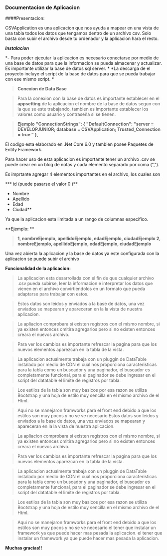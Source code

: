 ﻿### Documentacion de Aplicacion

####Presentacion:

CSVApplication es una aplicacion que nos ayuda a mapear en una vista de una tabla todos los datos que tengamos dentro de un archivo csv. Solo basta con subir el archivo desde tu ordenador y la aplicacion hara el resto. 

***Instalacion***

*- Para poder ejecutar la aplicacion es necesario conectarse por medio de una base de datos para que la informacion se pueda almacenar y actualizar. Es importante utilizar la base de datos sql server. *
*La descarga de el proyecto incluye el script de la base de datos para que se pueda trabajar con ese mismo script.
*
> **Conexion de Data Base**

> Para la conexion con la base de datos es importante establecer en el **appsetting** de la aplicacion el nombre de la base de datos segun con la que se este trabajando, tambien es importante  establecer los valores como usuario y contraseña si se tienen. 

> **Ejemplo**
> ****"ConnectionStrings": {
    "DefaultConnection": "server = DEVELOPJUNIOR; database = CSVApplication; Trusted_Connection = true "
  },****
  
  El codigo esta elaborado en .Net Core 6.0 y tambien posee Paquetes de Entity Framework. 

Para hacer uso de esta aplicacion es importante tener un archivo .csv se puede crear en un blog de notas
y cada elemento separarlo por coma (","). 

Es imprtante agregar 4 elementos importantes en el archivo, los cuales son 

*** id (puede pasarse el valor 0 )**
* Nombre 
* Apellido
* Edad
* Ciudad**

Ya que la aplicacion esta limitada a un rango de columnas especifico. 

**Ejemplo: **

> **1, nombreEjemplo, apellidoEjemplo, edadEjemplo, ciudadEjemplo
> 2, nombreEjemplo, apellidoEjemplo, edadEjemplo, ciudadEjemplo**

Una vez abierta la aplicacion y la base de datos ya este configurada con la aplicacion se puede subir el archivo

**Funcionalidad de la aplicacion:**

> La aplicacion esta desarrollada con el fin de que cualquier archivo .csv pueda subirse, leer la informacion e interpretar los datos que vienen en el archivo convirtiendolos en un formato que pueda adaptarse para trabajar con estos. 

> Estos datos son leidos y enviados a la base de datos, una vez enviados se mapearan y apareceran en la la vista de nuestra aplicacion.

> La apliacion comprobara si existen registros con el mismo nombre, si ya existen entonces omitira agregarlos pero si no existen entonces creara el nuevos archivo. 

> Para ver los cambios es importante refrescar la pagina para que los nuevos elementos aparezcan en la tabla de la vista. 

> La aplicacion actualmente trabaja con un pluggin de DataTable instalado por medio de CDN el cual nos proporciona caracteristicas para la tabla como un buscador y una paginador, el buscador es completamente funcional, para el paginador se debe ingresar en el script del datatable el limite de registros por tabla. 

> Los estilos de la tabla son muy basicos por esa razon se utiliza Bootstrap y una hoja de estilo muy sencilla  en el mismo archivo de el Html. 

> Aqui no se manejaron framworks para el front end debido a que los estilos son muy pocos y no se ve necesario 
> Estos datos son leidos y enviados a la base de datos, una vez enviados se mapearan y apareceran en la la vista
de nuestra aplicacion.

> La apliacion comprobara si existen registros con el mismo nombre, si ya existen entonces omitira agregarlos pero si no existen entonces creara el nuevos archivo. 

> Para ver los cambios es importante refrescar la pagina para que los nuevos elementos aparezcan en la tabla de la vista. 

> La aplicacion actualmente trabaja con un pluggin de DataTable instalado por medio de CDN el cual nos proporciona caracteristicas para la tabla como un buscador y una paginador, el buscador es completamente funcional, para el paginador se debe ingresar en el script del datatable el limite de registros por tabla. 

> Los estilos de la tabla son muy basicos por esa razon se utiliza Bootstrap y una hoja de estilo muy sencilla  en el mismo archivo de el Html. 

> Aqui no se manejaron framworks para el front end debido a que los estilos son muy pocos y no se ve necesario  el tener que instalar un framework ya que puede hacer mas pesada la aplicacion. el tener que instalar un framework ya que puede hacer mas pesada la aplicacion. 

**Muchas gracias!!**
